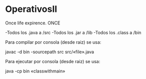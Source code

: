 OperativosII
============

Once life expirence. ONCE

-Todos los .java a /src
-Todos los .jar a /lib
-Todos los .class a /bin

Para compilar por consola (desde raiz) se usa:

javac -d bin -sourcepath src src/«file».java

Para ejecutar por consola (desde raiz) se usa:

java -cp bin «classwithmain»